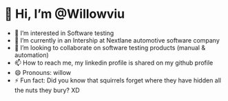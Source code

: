 # 👋 Hi, I’m @Willowviu
- 👀 I’m interested in Software testing
- 🌱 I’m currently in an Intership at Nextlane automotive software company
- 💞️ I’m looking to collaborate on software testing products (manual & automation)
- 📫 How to reach me, my linkedin profile is shared on my github profile
- 😄 Pronouns: willow
- ⚡ Fun fact: Did you know that squirrels forget where they have hidden all the nuts they bury? XD

<!---
